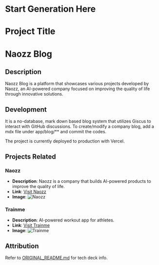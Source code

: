 # Start Generation Here

# Project Title

# Naozz Blog

## Description

Naozz Blog is a platform that showcases various projects developed by Naozz, an AI-powered company focused on improving the quality of life through innovative solutions.

## Development

It is a no-database, mark down based blog system that utilizes Giscus to interact with GitHub discussions.
To create/modify a company blog, add a mdx file under app/blog/\*\* and commit the codes.

The project is currently deployed to production with Vercel.

## Projects Related

### Naozz

- **Description**: Naozz is a company that builds AI-powered products to improve the quality of life.
- **Link**: [Visit Naozz](https://www.naozz.com)
- **Image**: ![Naozz](/static/images/naozz.png)

### Trainme

- **Description**: AI-powered workout app for athletes.
- **Link**: [Visit Trainme](https://trainme.naozz.com)
- **Image**: ![Trainme](/static/images/trainme.png)

## Attribution

Refer to [ORIGINAL_README.md](./ORIGINAL_README.md) for tech deck info.
